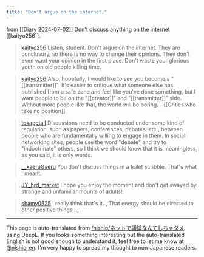 ```yaml
---
title: "Don't argue on the internet."
---
```


from  [[Diary 2024-07-02]]
Don't discuss anything on the internet [[kaityo256]].
> [kaityo256](https://x.com/kaityo256/status/1807789585243725833) Listen, student. Don't argue on the internet. They are conclusory, so there is no way to change their opinions. They don't even want your opinion in the first place. Don't waste your glorious youth on old people killing time.

> [kaityo256](https://x.com/kaityo256/status/1807790496452165701) Also, hopefully, I would like to see you become a "[[transmitter]]". It's easier to critique what someone else has published from a safe zone and feel like you've done something, but I want people to be on the "[[creator]]" and "[[transmitter]]" side. Without more people like that, the world will be boring.
    - [[Critics who take no position]]

> [tokagetail](https://x.com/tokagetail/status/1807998608048115944) Discussions need to be conducted under some kind of regulation, such as papers, conferences, debates, etc., between people who are fundamentally willing to engage in them. In social networking sites, people use the word "debate" and try to "indoctrinate" others, so I think we should know that it is meaningless, as you said, it is only words.

> [__kaeruGaeru](https://x.com/__kaeruGaeru/status/1808091997791740348) You don't discuss things in a toilet scribble.
>  That's what I meant.

> [JY_hrd_market](https://x.com/JY_hrd_market/status/1807992531679944951) I hope you enjoy the moment and don't get swayed by strange and unfamiliar mounts of adults!

> [shamy0525](https://x.com/shamy0525/status/1808008378951913727) I really think that's it..,
>  That energy should be directed to other positive things,..,


---
This page is auto-translated from [/nishio/ネットで議論なんてしちゃダメ](https://scrapbox.io/nishio/ネットで議論なんてしちゃダメ) using DeepL. If you looks something interesting but the auto-translated English is not good enough to understand it, feel free to let me know at [@nishio_en](https://twitter.com/nishio_en). I'm very happy to spread my thought to non-Japanese readers.